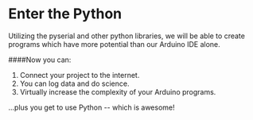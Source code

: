 Enter the Python
================

Utilizing the pyserial and other python libraries, we will be able to create programs which have more potential than our 
Arduino IDE alone.


####Now you can:
1. Connect your project to the internet.
2. You can log data and do science.
3. Virtually increase the complexity of your Arduino programs.

...plus you get to use Python -- which is awesome!
